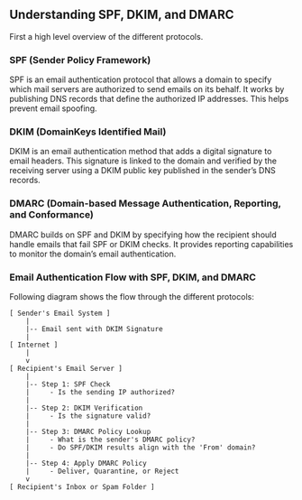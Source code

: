 ## Understanding SPF, DKIM, and DMARC

First a high level overview of the different protocols.

### SPF (Sender Policy Framework)

SPF  is an email authentication protocol that allows a domain to specify which mail servers are authorized to send emails on its behalf. It works by publishing DNS records that define the authorized IP addresses. This helps prevent email spoofing.

### DKIM (DomainKeys Identified Mail)

DKIM is an email authentication method that adds a digital signature to email headers. This signature is linked to the domain and verified by the receiving server using a DKIM public key published in the sender’s DNS records.

### DMARC (Domain-based Message Authentication, Reporting, and Conformance)

DMARC builds on SPF and DKIM by specifying how the recipient should handle emails that fail SPF or DKIM checks. It provides reporting capabilities to monitor the domain’s email authentication.

### Email Authentication Flow with SPF, DKIM, and DMARC

Following diagram shows the flow through the different protocols:

```
[ Sender's Email System ]
    |
    |-- Email sent with DKIM Signature
    |
[ Internet ]
    |
    v
[ Recipient's Email Server ]
    |
    |-- Step 1: SPF Check
    |     - Is the sending IP authorized?
    |
    |-- Step 2: DKIM Verification
    |     - Is the signature valid?
    |
    |-- Step 3: DMARC Policy Lookup
    |     - What is the sender's DMARC policy?
    |     - Do SPF/DKIM results align with the 'From' domain?
    |
    |-- Step 4: Apply DMARC Policy
    |     - Deliver, Quarantine, or Reject
    v
[ Recipient's Inbox or Spam Folder ]
```
